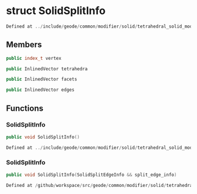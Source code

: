 # struct SolidSplitInfo

```cpp
Defined at ../include/geode/common/modifier/solid/tetrahedral_solid_modifier.h#64
```

## Members

```cpp
public index_t vertex

```

```cpp
public InlinedVector tetrahedra

```

```cpp
public InlinedVector facets

```

```cpp
public InlinedVector edges

```



## Functions

### SolidSplitInfo

```cpp
public void SolidSplitInfo()
```

```cpp
Defined at ../include/geode/common/modifier/solid/tetrahedral_solid_modifier.h#66
```

### SolidSplitInfo

```cpp
public void SolidSplitInfo(SolidSplitEdgeInfo && split_edge_info)
```

```cpp
Defined at /github/workspace/src/geode/common/modifier/solid/tetrahedral_solid_modifier.cpp#3070
```




